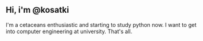 <p> <h2>Hi, i'm @kosatki </h2> </p> 
I'm a cetaceans enthusiastic and starting to study python now.
I want to get into computer engineering at university. 
That's all. 
